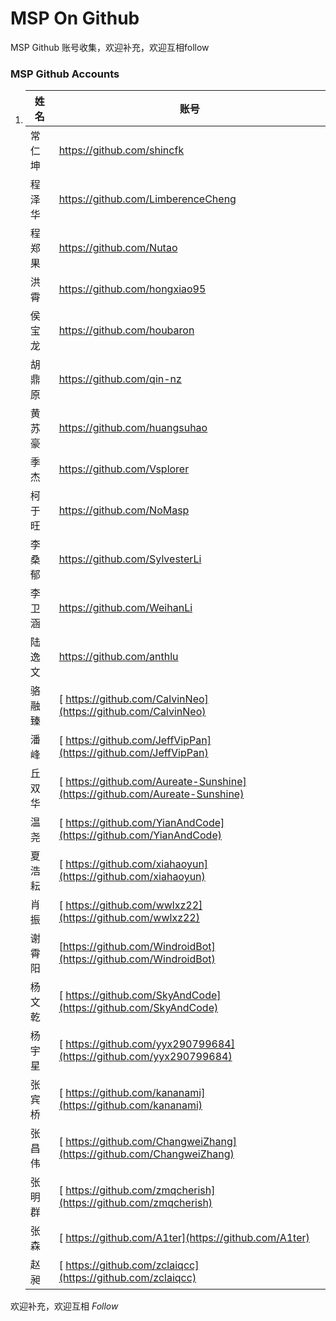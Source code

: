 # MSP On Github

MSP Github 账号收集，欢迎补充，欢迎互相follow

### MSP Github Accounts

1. | 姓名   | 账号                                       |
   | ---- | ---------------------------------------- |
   | 常仁坤  | https://github.com/shincfk               |
   | 程泽华  | https://github.com/LimberenceCheng       |
   | 程郑果  | https://github.com/Nutao                 |
   | 洪霄   | https://github.com/hongxiao95            |
   | 侯宝龙  | https://github.com/houbaron              |
   | 胡鼎原  | https://github.com/qin-nz                |
   | 黄苏豪  | https://github.com/huangsuhao            |
   | 季杰   | https://github.com/Vsplorer              |
   | 柯于旺  | https://github.com/NoMasp                |
   | 李桑郁  | https://github.com/SylvesterLi           |
   | 李卫涵  | https://github.com/WeihanLi              |
   | 陆逸文  | https://github.com/anthlu                |
   | 骆融臻  | [ https://github.com/CalvinNeo](https://github.com/CalvinNeo) |
   | 潘峰   | [ https://github.com/JeffVipPan](https://github.com/JeffVipPan) |
   | 丘双华  | [ https://github.com/Aureate-Sunshine](https://github.com/Aureate-Sunshine) |
   | 温尧   | [ https://github.com/YianAndCode](https://github.com/YianAndCode) |
   | 夏浩耘  | [ https://github.com/xiahaoyun](https://github.com/xiahaoyun) |
   | 肖振   | [ https://github.com/wwlxz22](https://github.com/wwlxz22) |
   | 谢霄阳  | [https://github.com/WindroidBot](https://github.com/WindroidBot) |
   | 杨文乾  | [ https://github.com/SkyAndCode](https://github.com/SkyAndCode) |
   | 杨宇星  | [ https://github.com/yyx290799684](https://github.com/yyx290799684) |
   | 张宾桥  | [ https://github.com/kananami](https://github.com/kananami) |
   | 张昌伟  | [ https://github.com/ChangweiZhang](https://github.com/ChangweiZhang) |
   | 张明群  | [ https://github.com/zmqcherish](https://github.com/zmqcherish) |
   | 张森   | [ https://github.com/A1ter](https://github.com/A1ter) |
   | 赵昶   | [ https://github.com/zclaiqcc](https://github.com/zclaiqcc) |

欢迎补充，欢迎互相 *Follow*
